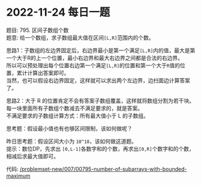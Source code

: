 # 2022-11-24 每日一题


题目: 795. 区间子数组个数  
题意: 给一个数组，求子数组最大值在区间`[L,R]`范围内的个数。  


思路1：子数组的左边界固定后，右边界最小是第一个满足`[L,R]`内的值，最大是第一个大于R的上一个位置，最小右边界和最大右边界之间都是合法的右边界。  
所以可以预处理出每个位置右边第一个满足`[L,R]`的位置和第一个大于`R`值的位置，累计计算出答案即可。  
当然，也可以假设右边界固定，这样就可以求出两个左边界，边扫面边计算答案了。  


思路2：大于 R 的位置肯定不会有答案子数组覆盖，这样就将数组分割为若干块。  
每一块里面所有子数组个数减去不满足要求的，就是答案。  
不满足要求的子数组计算方式：所有最大值小于 L 的子数组。  


思考题：假设最小值也有也够区间限制，该如何做呢？    



昨日思考题：假设区间大小为 `10^18`，该如何做这道题。   
提示：数位DP，先求出 `[0,L-1]`各数字和的个数，再求出`[0,R]`个数字和的个数，相减后求最大值即可。  


代码: [/problemset-new/007/00795-number-of-subarrays-with-bounded-maximum](/problemset-new/007/00795-number-of-subarrays-with-bounded-maximum)  
